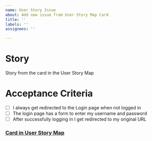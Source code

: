 ```yaml
---
name: User Story Issue
about: Add new issue from User Story Map Card
title: ''
labels: ''
assignees: ''

---
```


# Story

Story from the card in the User Story Map

# Acceptance Criteria

- [ ] I always get redirected to the Login page when not logged in
- [ ] The login page has a form to enter my username and password
- [ ] After successfully logging in I get redirected to my original URL

### [Card in User Story Map]()
